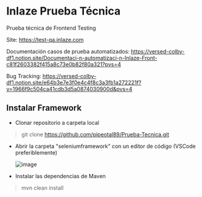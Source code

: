 # Inlaze Prueba Técnica

Prueba técnica de Frontend Testing

Site: https://test-qa.inlaze.com

Documentación casos de prueba automatizados: https://versed-colby-df1.notion.site/Documentaci-n-automatizaci-n-Inlaze-Front-c81f2603382f415a8c73e0b82f80a321?pvs=4

Bug Tracking: https://versed-colby-df1.notion.site/e64b3e7e3f0e4c4f8c3a3fb1a272221f?v=1966f9c504ca41cdb3d5a0874030900d&pvs=4

## Instalar Framework

- Clonar repositorio a carpeta local

> git clone https://github.com/pipeotal89/Prueba-Tecnica.git

- Abrir la carpeta "seleniumframework" con un editor de código (VSCode preferiblemente)

  ![image](https://github.com/pipeotal89/Prueba-Tecnica/assets/91172603/2dbbd0af-6eac-4e2e-92d5-c1579f678ffa)


- Instalar las dependencias de Maven

> mvn clean install
